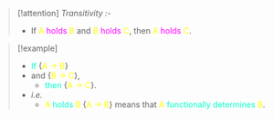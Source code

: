 >[!attention] *Transitivity :-*
>- If <span style="color:#fffd01">A</span> <span style="color:#ff00ff">holds</span> <span style="color:#fffd01">B</span> and <span style="color:#fffd01">B</span> <span style="color:#ff00ff">holds</span> <span style="color:#fffd01">C</span>, then <span style="color:#fffd01">A </span><span style="color:#ff00ff">holds</span> <span style="color:#fffd01">C</span>.

>[!example] 
>- <span style="color:#00ffcc">If</span> {<span style="color:#fffd01">A → B</span>}
>- and {<span style="color:#fffd01">B → C</span>},
>	- <span style="color:#00ffcc">then</span> {<span style="color:#fffd01">A → C</span>}.	
>- *i.e.*
>	- <span style="color:#fffd01">A</span> <span style="color:#00ffcc">holds</span> <span style="color:#fffd01">B</span> {<span style="color:#fffd01">A → B</span>} means that <span style="color:#fffd01">A</span> <span style="color:#00ffcc">functionally</span> <span style="color:#00ffcc">determines</span> <span style="color:#fffd01">B</span>.

